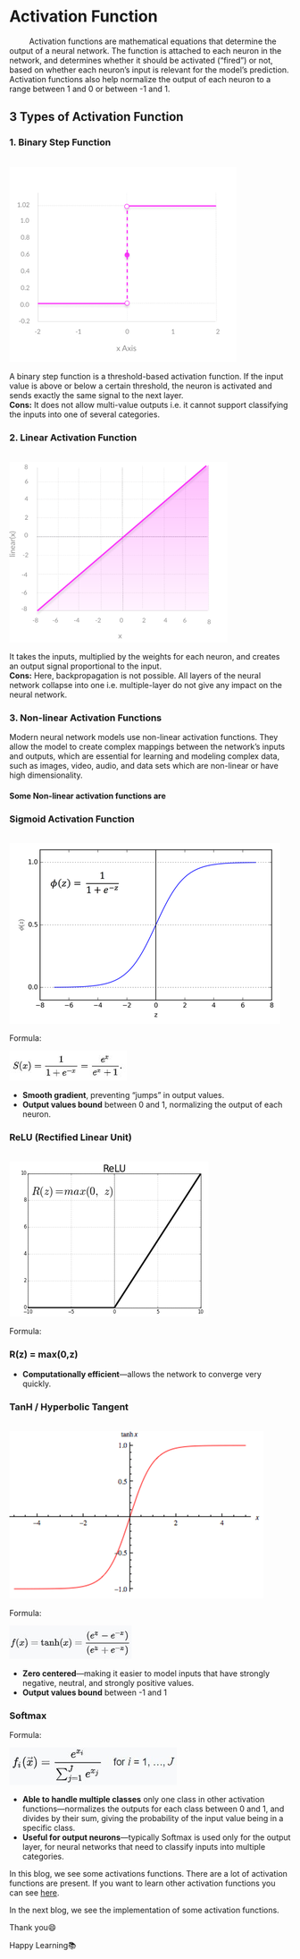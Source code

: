 # Activation Function

&nbsp;&nbsp;&nbsp;&nbsp;&nbsp;&nbsp;&nbsp;&nbsp; Activation functions are mathematical equations that determine the output of a neural network. The function is attached to each neuron in the network, and determines whether it should be activated (“fired”) or not, based on whether each neuron’s input is relevant for the model’s prediction. Activation functions also help normalize the output of each neuron to a range between 1 and 0 or between -1 and 1.

## 3 Types of Activation Function

### 1. Binary Step Function

&nbsp;&nbsp;&nbsp;&nbsp;&nbsp;&nbsp;&nbsp;&nbsp;&nbsp;&nbsp;&nbsp;&nbsp;&nbsp;&nbsp;&nbsp;&nbsp;&nbsp;&nbsp;&nbsp;&nbsp;&nbsp;&nbsp;&nbsp;&nbsp;&nbsp;&nbsp;&nbsp;&nbsp;&nbsp;&nbsp;&nbsp;&nbsp;&nbsp;&nbsp;&nbsp;&nbsp;&nbsp;&nbsp;&nbsp;&nbsp;&nbsp;&nbsp;&nbsp;&nbsp;&nbsp;&nbsp;&nbsp;&nbsp; ![Binary step function](Image/binarystepfunction.png)

A binary step function is a threshold-based activation function. If the input value is above or below a certain threshold, the neuron is activated and sends exactly the same signal to the next layer.<br>
**Cons:** It does not allow multi-value outputs i.e. it cannot support classifying the inputs into one of several categories.
### 2. Linear Activation Function

&nbsp;&nbsp;&nbsp;&nbsp;&nbsp;&nbsp;&nbsp;&nbsp;&nbsp;&nbsp;&nbsp;&nbsp;&nbsp;&nbsp;&nbsp;&nbsp;&nbsp;&nbsp;&nbsp;&nbsp;&nbsp;&nbsp;&nbsp;&nbsp;&nbsp;&nbsp;&nbsp;&nbsp;&nbsp;&nbsp;&nbsp;&nbsp;&nbsp;&nbsp;&nbsp;&nbsp;&nbsp;&nbsp;&nbsp;&nbsp;&nbsp;&nbsp;&nbsp;&nbsp;&nbsp;&nbsp;&nbsp;&nbsp; ![Linear activation function](Image/linear-activation.png)

It takes the inputs, multiplied by the weights for each neuron, and creates an output signal proportional to the input.<br>
**Cons:** Here, backpropagation is not possible. All layers of the neural network collapse into one i.e. multiple-layer do not give any impact on the neural network.

### 3. Non-linear Activation Functions
Modern neural network models use non-linear activation functions. They allow the model to create complex mappings between the network’s inputs and outputs, which are essential for learning and modeling complex data, such as images, video, audio, and data sets which are non-linear or have high dimensionality.

#### Some Non-linear activation functions are
### Sigmoid Activation Function

&nbsp;&nbsp;&nbsp;&nbsp;&nbsp;&nbsp;&nbsp;&nbsp;&nbsp;&nbsp;&nbsp;&nbsp;&nbsp;&nbsp;&nbsp;&nbsp;&nbsp;&nbsp;&nbsp;&nbsp;&nbsp;&nbsp;&nbsp;&nbsp;&nbsp;&nbsp;&nbsp;&nbsp;&nbsp;&nbsp;&nbsp;&nbsp;&nbsp;&nbsp;&nbsp;&nbsp;&nbsp;&nbsp;&nbsp;&nbsp;&nbsp;&nbsp;&nbsp;&nbsp;&nbsp;&nbsp;&nbsp;&nbsp; ![sigmoid function](Image/logistic-regression.png)

Formula:

![sigmoid formula](Image/sigmoid-formula.JPG)

* **Smooth gradient**, preventing “jumps” in output values.
* **Output values bound** between 0 and 1, normalizing the output of each neuron.
### ReLU (Rectified Linear Unit)

&nbsp;&nbsp;&nbsp;&nbsp;&nbsp;&nbsp;&nbsp;&nbsp;&nbsp;&nbsp;&nbsp;&nbsp;&nbsp;&nbsp;&nbsp;&nbsp;&nbsp;&nbsp;&nbsp;&nbsp;&nbsp;&nbsp;&nbsp;&nbsp;&nbsp;&nbsp;&nbsp;&nbsp;&nbsp;&nbsp;&nbsp;&nbsp;&nbsp;&nbsp;&nbsp;&nbsp;&nbsp;&nbsp;&nbsp;&nbsp;&nbsp;&nbsp;&nbsp;&nbsp;&nbsp;&nbsp;&nbsp;&nbsp; ![ReLU](Image/relu.png)

Formula: 
### R(z) = max(0,z)

* **Computationally efficient**—allows the network to converge very quickly.
### TanH / Hyperbolic Tangent

&nbsp;&nbsp;&nbsp;&nbsp;&nbsp;&nbsp;&nbsp;&nbsp;&nbsp;&nbsp;&nbsp;&nbsp;&nbsp;&nbsp;&nbsp;&nbsp;&nbsp;&nbsp;&nbsp;&nbsp;&nbsp;&nbsp;&nbsp;&nbsp;&nbsp;&nbsp;&nbsp;&nbsp;&nbsp;&nbsp;&nbsp;&nbsp;&nbsp;&nbsp;&nbsp;&nbsp;&nbsp;&nbsp;&nbsp;&nbsp;&nbsp;&nbsp;&nbsp;&nbsp;&nbsp;&nbsp;&nbsp;&nbsp; ![TanH](Image/tanh.png)

Formula:

![TanH-Formula](Image/tanh-formula.JPG)

* **Zero centered**—making it easier to model inputs that have strongly negative, neutral, and strongly positive values.
* **Output values bound** between -1 and 1

### Softmax

Formula:

![Softmax](Image/softmax-formula.JPG)

* **Able to handle multiple classes** only one class in other activation functions—normalizes the outputs for each class between 0 and 1, and divides by their sum, giving the probability of the input value being in a specific class.
* **Useful for output neurons**—typically Softmax is used only for the output layer, for neural networks that need to classify inputs into multiple categories.

In this blog, we see some activations functions. There are a lot of activation functions are present. If you want to learn other activation functions you can see [here](https://en.wikipedia.org/wiki/Activation_function).

In the next blog, we see the implementation of some activation functions.

Thank you:smile:

Happy Learning:books:



